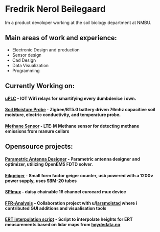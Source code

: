 # Fredrik Nerol Beilegaard

Im a product devoloper working at the soil biology department at NMBU.

## Main areas of work and experience:
- Electronic Design and production
- Sensor design
- Cad Design
- Data Visualization
- Programming

## Currently Working on:
#### [uPLC](https://github.com/fredriknk/uPLC-Stack) - IOT Wifi relays for smartifying every dumbdevice i own.
#### [Soil Moisture Probe](https://github.com/fredriknk/ssense) - Zigbee/BT5.0 battery driven 76mhz capacitive soil moisture, electric conductivity, and temperature probe.
#### [Methane Sensor](https://github.com/fredriknk/msense) - LTE-M Methane sensor for detecting methane emissions from manure cellars

## Opensource projects:
#### [Parametric Antenna Designer](https://github.com/fredriknk/openEMS_optimizer) - Parametric antenna designer and optimizer, utilizing OpenEMS FDTD solver. 
#### [Eikgeiger](https://github.com/fredriknk/eikgeiger) - Small form factor geiger counter, usb powered with a 1200v power supply, uses SBM-20 tubes
#### [SPImux](https://github.com/fredriknk/spimux) - daisy chainable 16 channel eurocard mux device
#### [FFR-Analysis](https://github.com/fredriknk/ffr_analysis) - Collaboration project with u/[larsmolstad](https://github.com/larsmolstad) where i contributed GUI additions and visualisation tools
#### [ERT interpolation script](https://github.com/fredriknk/Resipy_interpolate) - Script to interpolate heights for ERT measurements based on lidar maps from [høydedata.no](https://hoydedata.no/LaserInnsyn2/)
